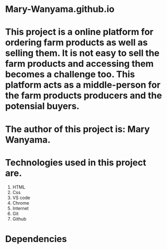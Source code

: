 # Mary-Wanyama.github.io
# This project is a online platform for ordering farm products as well as selling them. It is not easy to sell the farm products and accessing them becomes a challenge too. This platform acts as a middle-person for the farm products producers and the potensial buyers.
# The author of this project is: Mary Wanyama.
# Technologies used in this project are.
 1. HTML
 2. Css
 3. VS code
 4. Chrome
 5. Internet
 6. Git
 7. Github
# Dependencies
>